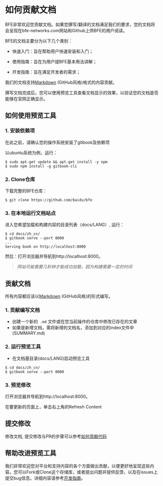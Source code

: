 # 如何贡献文档

BFE非常欢迎您贡献文档。如果您撰写/翻译的文档满足我们的要求，您的文档将会呈现在bfe-networks.com网站和Github上供BFE的用户阅读。

BFE的文档主要分为以下几个类别：

- 快速入门：旨在帮助用户快速安装和入门；

- 使用指南：旨在为用户提BFE基本用法讲解；

- 开发指南：旨在满足开发者的需求；

我们的文档支持[Markdown](https://guides.github.com/features/mastering-markdown/) (GitHub风格)格式的内容贡献。

撰写文档完成后，您可以使用预览工具查看文档显示的效果，以验证您的文档是否能够在官网正确显示。


## 如何使用预览工具

### 1. 安装依赖项

在此之前，请确认您的操作系统安装了gitbook及依赖项

以ubuntu系统为例，运行：

```
$ sudo apt-get update && apt-get install -y npm
$ sudo npm install -g gitbook-cli
```

### 2. Clone仓库

下载完整的BFE仓库：

```
$ git clone https://github.com/baidu/bfe
```

### 3. 在本地运行文档站点

进入您希望加载和构建内容的目录列表（docs/LANG）, 运行：

```
$ cd docs/zh_cn/
$ gitbook serve --port 8000
...
Serving book on http://localhost:8000
```

然后：打开浏览器并导航到http://localhost:8000。

>*网站可能需要几秒钟才能成功加载，因为构建需要一定的时间*


## 贡献文档

所有内容都应该以[Markdown](https://guides.github.com/features/mastering-markdown/) (GitHub风格)的形式编写。


### 1. 贡献编写文档

- 创建一个新的` .md` 文件或在您当前操作的仓库中修改已存在的文章
- 如果是新增文档，需将新增的文档名，添加到对应的index文件中(SUMMARY.md)


### 2. 运行预览工具

- 在文档基目录(docs/LANG)启动预览工具

```
$ cd docs/zh_cn/
$ gitbook serve --port 8000
```

### 3. 预览修改

打开浏览器并导航到http://localhost:8000。

在要更新的页面上，单击右上角的Refresh Content


## 提交修改

修改文档, 提交修改与PR的步骤可以参考[如何贡献代码](../development/local_dev_guide)


## 帮助改进预览工具

我们非常欢迎您对平台和支持内容的各个方面做出贡献，以便更好地呈现这些内容。您可以Fork或Clone这个存储库，或者提出问题并提供反馈，以及在issues上提交bug信息。详细内容请参考[开发指南](https://github.com/baidu/bfe/blob/develop/README.md)。
